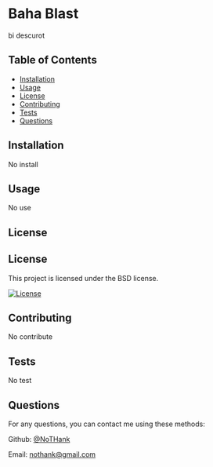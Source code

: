 
  # Baha Blast 

  bi descurot

  ## Table of Contents

  - [Installation](#installation)
  - [Usage](#usage)
  - [License](#license)
  - [Contributing](#contributing)
  - [Tests](#tests)
  - [Questions](#questions)

  ## Installation

  No install

  ## Usage

  No use

  ## License
  

  
  ## License

This project is licensed under the BSD license.

[![License]()]()

  ## Contributing

  No contribute

  ## Tests

  No test

  ## Questions

  For any questions, you can contact me using these methods:

  Github: [@NoTHank](https://github.com/NoTHank)

  Email: nothank@gmail.com
  